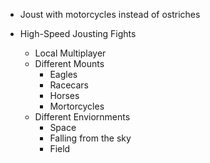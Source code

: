 * Joust with motorcycles instead of ostriches


* High-Speed Jousting Fights
	* Local Multiplayer
	* Different Mounts
		- Eagles
		- Racecars
		- Horses
		- Mortorcycles
	* Different Enviornments
		- Space
		- Falling from the sky
		- Field